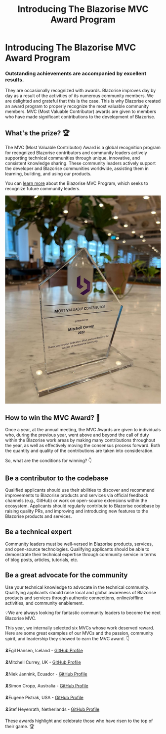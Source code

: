 ﻿---
title: Introducing The Blazorise MVC Award Program
description: Outstanding achievements are accompanied by excellent results. They are occasionally recognized with awards. Blazorise improves day by day as a result of the activities of its numerous communities.
permalink: /blog/introducing-the-blazorise-mvc-award-program
canonical: /blog/introducing-the-blazorise-mvc-award-program
image-url: img/introducing-the-blazorise-mvc-award-program.png
image-text: Introducing The Blazorise MVC Award Program
author-name: Tihana Jukić
author-image: "/assets/img/authors/tihana.png"
category: Community
posted-on: December 5th, 2022
read-time: 4 min
---

# Introducing The Blazorise MVC Award Program

### Outstanding achievements are accompanied by excellent results.

They are occasionally recognized with awards. Blazorise improves day by day as a result of the activities of its numerous community members. We are delighted and grateful that this is the case. This is why Blazorise created an award program to properly recognize the most valuable community members. MVC (Most Valuable Contributor) awards are given to members who have made significant contributions to the development of Blazorise.

## What's the prize? 🏆

The MVC (Most Valuable Contributor) Award is a global recognition program for recognized Blazorise contributors and community leaders actively supporting technical communities through unique, innovative, and consistent knowledge sharing. These community leaders actively support the developer and Blazorise communities worldwide, assisting them in learning, building, and using our products. 

You can [learn more](https://github.com/Megabit/Blazorise/wiki/What-it-takes-to-be-a-Blazorise-MVC) about the Blazorise MVC Program, which seeks to recognize future community leaders.

![MVC Award for Mitchel](img/mvc-mitchel.jpeg)

## How to win the MVC Award? 🎲

Once a year, at the annual meeting, the MVC Awards are given to individuals who, during the previous year, went above and beyond the call of duty within the Blazorise work areas by making many contributions throughout the year, as well as effectively moving the consensus process forward. Both the quantity and quality of the contributions are taken into consideration.

So, what are the conditions for winning? 👇

## Be a contributor to the codebase

Qualified applicants should use their abilities to discover and recommend improvements to Blazorise products and services via official feedback channels (e.g., GitHub) or work on open-source extensions within the ecosystem. Applicants should regularly contribute to Blazorise codebase by raising quality PRs, and improving and introducing new features to the Blazorise products and services.

## Be a technical expert

Community leaders must be well-versed in Blazorise products, services, and open-source technologies. Qualifying applicants should be able to demonstrate their technical expertise through community service in terms of blog posts, articles, tutorials, etc.

## Be a great advocate for the community

Use your technical knowledge to advocate in the technical community. Qualifying applicants should raise local and global awareness of Blazorise products and services through authentic connections, online/offline activities, and community enablement.

💡We are always looking for fantastic community leaders to become the next Blazorise MVC.

This year, we internally selected six MVCs whose work deserved reward. Here are some great examples of our MVCs and the passion, community spirit, and leadership they showed to earn the MVC award. 👇

🎗️Egil Hansen, Iceland - [GitHub Profile](https://github.com/egil)

🎗️Mitchell Currey, UK - [GitHub Profile](https://github.com/MitchellNZ)

🎗️Niek Jannink, Ecuador - [GitHub Profile](https://github.com/njannink)

🎗️Simon Cropp, Australia - [GitHub Profile](https://github.com/SimonCropp)

🎗️Eugene Pistrak, USA - [GitHub Profile](https://github.com/glutio)

🎗️Stef Heyenrath, Netherlands - [GitHub Profile](https://github.com/StefH)

These awards highlight and celebrate those who have risen to the top of their game. 🏆
